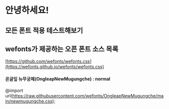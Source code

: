# 안녕하세요!   

## 모든 폰트 적용 테스트해보기


## wefonts가 제공하는 오픈 폰트 소스 목록
[https://github.com/wefonts/wefonts.css](https://wefonts.github.io/wefonts/wefonts.css)

#### 온글잎 뉴무궁체(OngleapNewMugungche) : normal
@import url(https://raw.githubusercontent.com/wefonts/OngleapNewMugungche/main/newmugungche.css);
